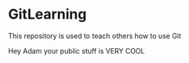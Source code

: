 # GitLearning

This repository is used to teach others how to use Git

Hey Adam your public stuff is VERY COOL
